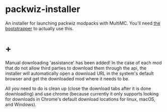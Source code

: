 # packwiz-installer
An installer for launching packwiz modpacks with MultiMC. You'll need [the bootstrapper](https://github.com/comp500/packwiz-installer-bootstrap/releases) to actually use this.

# +
Manual downloading 'assistance' has been added!  In the case of each mod that do not allow third parties to download them through the api, the installer will automatically open a download URL in the system's default browser and get the downloaded mod where it needs to be.

All *you* need to do is clean up (close the download tabs after it is done downloading) and use chrome (because currently it only supports looking for downloads in Chrome's default download locations for linux, macOS, and Windows).
